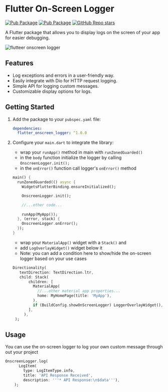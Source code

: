 # Flutter On-Screen Logger

[![Pub Package](https://img.shields.io/badge/pub-v1.1.7-blue)](https://pub.dev/packages/flutter_onscreen_logger)
[![Pub Package](https://img.shields.io/badge/flutter-%3E%3D1.17.0-green)](https://flutter.dev/)
[![GitHub Repo stars](https://img.shields.io/github/stars/amm965/flutter_onscreen_logger?style=social)](https://github.com/amm965/flutter_onscreen_logger)


A Flutter package that allows you to display logs on the screen of your app for easier debugging.

![flutteer onscreen logger](https://media4.giphy.com/media/v1.Y2lkPTc5MGI3NjExMG5xY2ZmM3dyZzQ4Y2V2ajBjY3RuMnJrOWE5NnRybjIzZG5yMXM0diZlcD12MV9pbnRlcm5hbF9naWZfYnlfaWQmY3Q9Zw/ruFu6zy6PHCyPtp3Cp/giphy.webp)

## Features

- Log exceptions and errors in a user-friendly way.
- Easily integrate with Dio for HTTP request logging.
- Simple API for logging custom messages.
- Customizable display options for logs.

## Getting Started

1. Add the package to your `pubspec.yaml` file:

    ```yaml
    dependencies:
      flutter_onscreen_logger: ^1.0.0
    ```

2. Configure your `main.dart` to integrate the library:

   - wrap your `runApp()` method in main with `runZonedGuarded()`
   - in the `body` function initialize the logger by calling `OnscreenLogger.init();`
   - in the `onError()` function call logger's `onError()` method

    ```dart
    main() {
      runZonedGuarded(() async {
        WidgetsFlutterBinding.ensureInitialized();

        OnscreenLogger.init();

        //...other code...
        
        runApp(MyApp());
      }, (error, stack) {
        OnscreenLogger.onError();
      });
    }
    ```

   - wrap your `MaterialApp()` widget with a `Stack()` and 
   - add `LogOverlayWidget()` widget below it
   - Note: you can add a condition here to show/hide the on-screen logger based on your use cases

   ```dart
   Directionality(
      textDirection: TextDirection.ltr, 
      child: Stack(
          children: [
            MaterialApp(
              //...other material app properties...
              home: MyHomePage(title: 'MyApp'),
            ),
            if (BuildConfig.showOnScreenLogger) LoggerOverlayWidget(),
          ],
        ),
    );
   ```

## Usage

You can use the on-screen logger to log your own custom message through out your project

   ```dart
   OnscreenLogger.log(
         LogItem(
           type: LogItemType.info,
           title: 'API Response Received',
           description: '''* API Response:\n$data'''),
       );
   ```
   
